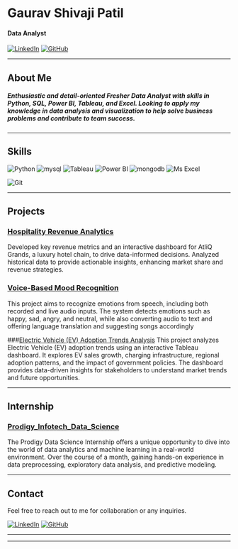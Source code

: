 

# **Gaurav Shivaji Patil**

#### **Data Analyst**

[![LinkedIn](https://img.shields.io/badge/LinkedIn-Connect-blue)](https://www.linkedin.com/in/gaurav-patil-b8820a21b/)
[![GitHub](https://img.shields.io/badge/GitHub-Follow-black)](https://github.com/GauravShivajiPatil)

---

## About Me

##### Enthusiastic and detail-oriented Fresher Data Analyst with skills in Python, SQL, Power BI, Tableau, and Excel. Looking to apply my knowledge in data analysis and visualization to help solve business problems and contribute to team success.

---

## Skills


![Python](https://img.shields.io/badge/Python-3776AB?style=for-the-badge&logo=python&logoColor=white)
![mysql](https://img.shields.io/badge/mysql-43B02A?style=for-the-badge&logo=mysql&logoColor=white)
![Tableau](https://img.shields.io/badge/tableau-3B61B6?style=for-the-badge&logo=tableau&logoColor=white)
![Power BI](https://img.shields.io/badge/PowerBI-ED8B00?style=for-the-badge&logo=PowerBI&logoColor=white)
![mongodb](https://img.shields.io/badge/mongodb-000000?style=for-the-badge&logo=mongodb&logoColor=white)
![Ms Excel](https://img.shields.io/badge/Excel-C71A36?style=for-the-badge&logo=apache-excel&logoColor=white)
<!--[TestNG](https://img.shields.io/badge/TestNG-FF5722?style=for-the-badge&logo=testng&logoColor=white)
![Postman](https://img.shields.io/badge/Postman-FF6C37?style=for-the-badge&logo=postman&logoColor=white)-->
<!--![Jenkins](https://img.shields.io/badge/Jenkins-D24939?style=for-the-badge&logo=jenkins&logoColor=white)-->
![Git](https://img.shields.io/badge/Git-F05032?style=for-the-badge&logo=git&logoColor=white)

---

## Projects

### [Hospitality Revenue Analytics](https://github.com/GauravShivajiPatil/PowerBI-Desktop-Dashboard-P1) 
Developed key revenue metrics and an interactive dashboard for AtliQ Grands, a luxury hotel chain, to drive data-informed decisions. Analyzed historical data to provide actionable insights, enhancing market share and revenue strategies.
### [Voice-Based Mood Recognition](https://github.com/GauravShivajiPatil/Voice_Based_Mood_Recognition)
This project aims to recognize emotions from speech, including both recorded and live audio inputs. The system detects emotions such as happy, sad, angry, and neutral, while also converting audio to text and offering language translation and suggesting songs accordingly

###[Electric Vehicle (EV) Adoption Trends Analysis](https://github.com/GauravShivajiPatil/Electric-Vehicle-EV-Adoption-Trends-Analysis)
This project analyzes Electric Vehicle (EV) adoption trends using an interactive Tableau dashboard. It explores EV sales growth, charging infrastructure, regional adoption patterns, and the impact of government policies. The dashboard provides data-driven insights for stakeholders to understand market trends and future opportunities.


<!-- ### [Selenium Web Automation - OrangeHRM](https://github.com/SourabhKokitkar/Selenium-Web-Automation-Java)-->
<!--![OrangeHRM](https://raw.githubusercontent.com/SourabhKokitkar/SourabhKokitkar/main/assets/orangehrm.png)
A comprehensive Selenium Web Automation Test Suite for the OrangeHRM platform. This project covers major functionalities and generates detailed test reports.

### [Appium App Automation - Gmail](https://github.com/SourabhKokitkar/Appium-App-Automation-Robot_Framework)
<!--![Gmail](https://raw.githubusercontent.com/SourabhKokitkar/SourabhKokitkar/main/assets/gmail.png)-
A mobile application automation project using Appium and Robot Framework. This suite automates regression tests for the Gmail mobile application.-->

---
## Internship

### [Prodigy_Infotech_Data_Science](https://github.com/GauravShivajiPatil/Prodigy_Internship_Data_Science)
The Prodigy Data Science Internship offers a unique opportunity to dive into the world of data analytics and machine learning in a real-world environment. Over the course of a month, gaining hands-on experience in data preprocessing, exploratory data analysis, and predictive modeling.

<!--## Experience

### Test Automation Engineer
**[Your Current/Previous Company]**
- Developed and maintained automated test suites for web and mobile applications.
- Reduced manual testing efforts by 80% by implementing comprehensive automation solutions.
- Collaborated with development teams to integrate automated tests into the CI/CD pipeline.-->

---

## Contact

Feel free to reach out to me for collaboration or any inquiries.

[![LinkedIn](https://img.shields.io/badge/LinkedIn-Connect-blue)](https://www.linkedin.com/in/gaurav-patil-b8820a21b/)
[![GitHub](https://img.shields.io/badge/GitHub-Follow-black)](https://github.com/GauravShivajiPatil)

---


---

<!--
**GauravShivajiPatil/GauravShivajiPatil** is a ✨ _special_ ✨ repository because its `README.md` (this file) appears on your GitHub profile.

Here are some ideas to get you started:

- 🔭 I’m currently working on ...
- 🌱 I’m currently learning ...
- 👯 I’m looking to collaborate on ...
- 🤔 I’m looking for help with ...
- 💬 Ask me about ...
- 📫 How to reach me: ...
- 😄 Pronouns: ...
- ⚡ Fun fact: ...
-->
